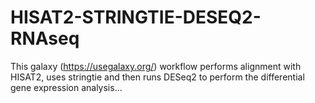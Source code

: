 # HISAT2-STRINGTIE-DESEQ2-RNAseq

This galaxy (https://usegalaxy.org/) workflow performs alignment with HISAT2, uses stringtie and then runs DESeq2 to perform the differential gene expression analysis...
